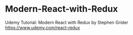 # Modern-React-with-Redux
Udemy Tutorial: Modern React with Redux by Stephen Grider https://www.udemy.com/react-redux
